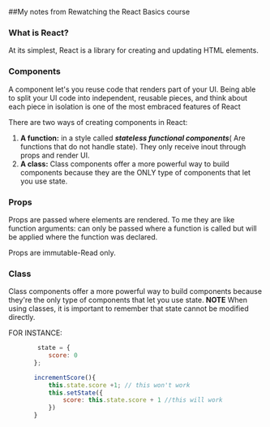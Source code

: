 ##My notes from Rewatching the React Basics course

### What is React?
At its simplest, React is a library for creating and updating HTML elements.

### Components
A component let's you reuse code that renders part of your UI. Being able to split your UI code into independent, reusable pieces, and think about each piece in isolation is one of the most embraced features of React

There are two ways of creating components in React:
1. **A function:** in a style called ***stateless functional components***( Are functions that do not handle state). They only receive inout through props and render UI.
2. **A class:** Class components offer a more powerful way to build components because they are the ONLY type of components that let you use state.

 ### Props
 Props are passed where elements are rendered. To me they are like function arguments: can only be passed where a function is called but will be applied where the function was declared.

 Props are immutable-Read only.

 ### Class
Class components offer a more powerful way to build components because they're the only type of components that let you use state.
 **NOTE** When using classes, it is important to remember that state cannot be modified directly.

 FOR INSTANCE:

 ```javascript
         state = {
            score: 0
        };

        incrementScore(){
            this.state.score +1; // this won't work
            this.setState({
                score: this.state.score + 1 //this will work
            })
        }
 ```


 